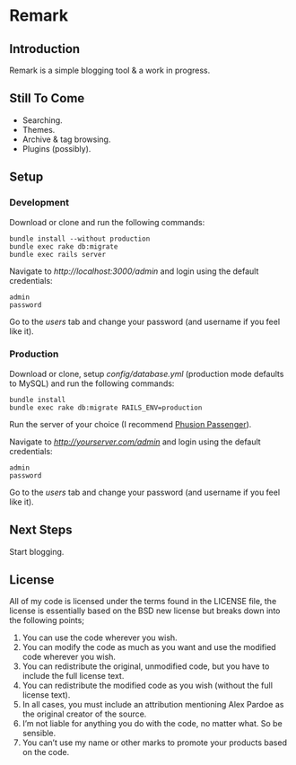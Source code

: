 Remark
======

Introduction
------------

Remark is a simple blogging tool & a work in progress.

Still To Come
-------------

- Searching.
- Themes.
- Archive & tag browsing.
- Plugins (possibly).

Setup
-----

### Development

Download or clone and run the following commands:

	bundle install --without production
	bundle exec rake db:migrate
	bundle exec rails server

Navigate to _http://localhost:3000/admin_ and login using the default credentials:

	admin
	password
	
Go to the _users_ tab and change your password (and username if you feel like it).

### Production

Download or clone, setup _config/database.yml_ (production mode defaults to MySQL) and run the following
commands:

	bundle install
	bundle exec rake db:migrate RAILS_ENV=production
	
Run the server of your choice (I recommend [Phusion Passenger](http://www.modrails.com/)).

Navigate to _http://yourserver.com/admin_ and login using the default credentials:

	admin
	password
	
Go to the _users_ tab and change your password (and username if you feel like it).

Next Steps
----------

Start blogging.

License
-------

All of my code is licensed under the terms found in the LICENSE file, the license is essentially based
on the BSD new license but breaks down into the following points;

1. You can use the code wherever you wish.
2. You can modify the code as much as you want and use the modified code wherever you wish.
3. You can redistribute the original, unmodified code, but you have to include the full license text.
4. You can redistribute the modified code as you wish (without the full license text).
5. In all cases, you must include an attribution mentioning Alex Pardoe as the original creator of the source.
6. I’m not liable for anything you do with the code, no matter what. So be sensible.
7. You can’t use my name or other marks to promote your products based on the code.
